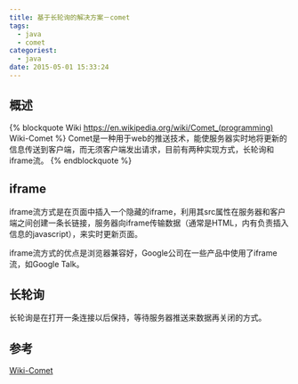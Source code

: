 ```yaml
---
title: 基于长轮询的解决方案－comet
tags:
  - java
  - comet
categoriest:
  - java
date: 2015-05-01 15:33:24
---
```



## 概述 ##
{% blockquote Wiki https://en.wikipedia.org/wiki/Comet_(programming) Wiki-Comet %}
Comet是一种用于web的推送技术，能使服务器实时地将更新的信息传送到客户端，而无须客户端发出请求，目前有两种实现方式，长轮询和iframe流。
{% endblockquote %}

## iframe ##
iframe流方式是在页面中插入一个隐藏的iframe，利用其src属性在服务器和客户端之间创建一条长链接，服务器向iframe传输数据（通常是HTML，内有负责插入信息的javascript），来实时更新页面。

iframe流方式的优点是浏览器兼容好，Google公司在一些产品中使用了iframe流，如Google Talk。

## 长轮询 ##
长轮询是在打开一条连接以后保持，等待服务器推送来数据再关闭的方式。


## 参考 ##

[Wiki-Comet](https://en.wikipedia.org/wiki/Comet_(programming))